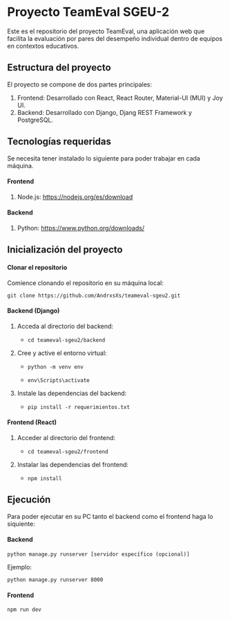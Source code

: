# Proyecto TeamEval SGEU-2

Este es el repositorio del proyecto TeamEval, una aplicación web que facilita la evaluación por pares del desempeño individual dentro de equipos en contextos educativos.

## Estructura del proyecto
El proyecto se compone de dos partes principales:

1. Frontend: Desarrollado con React, React
Router, Material-UI (MUI) y Joy UI.
2. Backend: Desarrollado con Django, Djang
REST Framework y PostgreSQL.

## Tecnologías requeridas

Se necesita tener instalado lo siguiente para poder trabajar en cada máquina.

#### Frontend
1. Node.js: https://nodejs.org/es/download

#### Backend
1. Python: https://www.python.org/downloads/

## Inicialización del proyecto

#### Clonar el repositorio
Comience clonando el repositorio en su máquina local:

`git clone https://github.com/AndrxsXs/teameval-sgeu2.git`

#### Backend (Django)
1. Acceda al directorio del backend:

    - `cd teameval-sgeu2/backend`

2. Cree y active el entorno virtual:

    - `python -m venv env`
    
    - `env\Scripts\activate`

3. Instale las dependencias del backend:

    - `pip install -r requerimientos.txt`

#### Frontend (React)

1. Acceder al directorio del frontend:

    - `cd teameval-sgeu2/frontend`

2. Instalar las dependencias del frontend:
    - `npm install`

## Ejecución

Para poder ejecutar en su PC tanto el backend como el frontend haga lo siquiente:

#### Backend

`python manage.py runserver [servidor específico (opcional)]`

Ejemplo:
    
`python manage.py runserver 8000`

#### Frontend

`npm run dev`